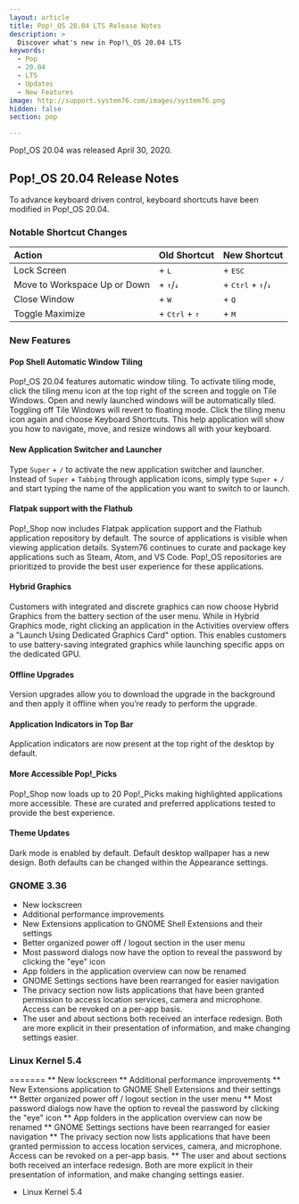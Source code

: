 ```yaml
---
layout: article
title: Pop!_OS 20.04 LTS Release Notes
description: >
  Discover what's new in Pop!\_OS 20.04 LTS
keywords:
  - Pop
  - 20.04
  - LTS
  - Updates
  - New Features
image: http://support.system76.com/images/system76.png
hidden: false
section: pop

---
```


Pop!\_OS 20.04 was released April 30, 2020.

## Pop!\_OS 20.04 Release Notes

To advance keyboard driven control, keyboard shortcuts have been modified in Pop!\_OS 20.04.

### Notable Shortcut Changes

|          Action            |     Old Shortcut      |      New Shortcut  |
|:---------------------------| :-------------------- |--------------------|
Lock Screen                 | <kbd><span class="fl-pop-key"></span></kbd> + <kbd>L</kbd> | <kbd><span class="fl-pop-key"></span></kbd> + <kbd>ESC</kbd> |
Move to Workspace Up or Down | <kbd><span class="fl-pop-key"></span></kbd> + <kbd>↑</kbd>/<kbd>↓</kbd> | <kbd><span class="fl-pop-key"></span></kbd> + <kbd>Ctrl</kbd> + <kbd>↑</kbd>/<kbd>↓</kbd> |
Close Window                 | <kbd><span class="fl-pop-key"></span></kbd> + <kbd>W</kbd> | <kbd><span class="fl-pop-key"></span></kbd> + <kbd>Q</kbd>
Toggle Maximize              | <kbd><span class="fl-pop-key"></span></kbd> + <kbd>Ctrl</kbd> + <kbd>↑</kbd> | <kbd><span class="fl-pop-key"></span></kbd> + <kbd>M</kbd>

### New Features

#### Pop Shell Automatic Window Tiling
Pop!\_OS 20.04 features automatic window tiling. To activate tiling mode, click the tiling menu icon at the top right of the screen and toggle on Tile Windows. Open and newly launched windows will be automatically tiled. Toggling off Tile Windows will revert to floating mode. Click the tiling menu icon again and choose Keyboard Shortcuts. This help application will show you how to navigate, move, and resize windows all with your keyboard.

#### New Application Switcher and Launcher
Type `Super` + `/` to activate the new application switcher and launcher. Instead of `Super` + `Tabbing` through application icons, simply type `Super` + `/` and start typing the name of the application you want to switch to or launch.

#### Flatpak support with the Flathub
Pop!\_Shop now includes Flatpak application support and the Flathub application repository by default. The source of applications is visible when viewing application details. System76 continues to curate and package key applications such as Steam, Atom, and VS Code. Pop!\_OS repositories are prioritized to provide the best user experience for these applications.

#### Hybrid Graphics
Customers with integrated and discrete graphics can now choose Hybrid Graphics from the battery section of the user menu. While in Hybrid Graphics mode, right clicking an application in the Activities overview offers a "Launch Using Dedicated Graphics Card" option. This enables customers to use battery-saving integrated graphics while launching specific apps on the dedicated GPU.

#### Offline Upgrades
Version upgrades allow you to download the upgrade in the background and then apply it offline when you’re ready to perform the upgrade.

#### Application Indicators in Top Bar
Application indicators are now present at the top right of the desktop by default.

#### More Accessible Pop!\_Picks
Pop!\_Shop now loads up to 20 Pop!\_Picks making highlighted applications more accessible. These are curated and preferred applications tested to provide the best experience.

#### Theme Updates
Dark mode is enabled by default. Default desktop wallpaper has a new design. Both defaults can be changed within the Appearance settings.

### GNOME 3.36
* New lockscreen
* Additional performance improvements
* New Extensions application to GNOME Shell Extensions and their settings
* Better organized power off / logout section in the user menu
* Most password dialogs now have the option to reveal the password by clicking the "eye" icon
* App folders in the application overview can now be renamed
* GNOME Settings sections have been rearranged for easier navigation
* The privacy section now lists applications that have been granted permission to access location services, camera and microphone. Access can be revoked on a per-app basis.
* The user and about sections both received an interface redesign. Both are more explicit in their presentation of information, and make changing settings easier.

### Linux Kernel 5.4
=======
** New lockscreen
** Additional performance improvements
** New Extensions application to GNOME Shell Extensions and their settings
** Better organized power off / logout section in the user menu
** Most password dialogs now have the option to reveal the password by clicking the "eye" icon
** App folders in the application overview can now be renamed
** GNOME Settings sections have been rearranged for easier navigation
** The privacy section now lists applications that have been granted permission to access location services, camera, and microphone. Access can be revoked on a per-app basis.
** The user and about sections both received an interface redesign. Both are more explicit in their presentation of information, and make changing settings easier.

* Linux Kernel 5.4
